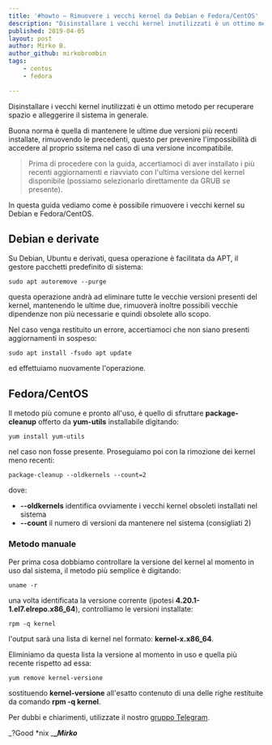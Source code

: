 ```yaml
---
title: '#howto – Rimuovere i vecchi kernel da Debian e Fedora/CentOS'
description: "Disinstallare i vecchi kernel inutilizzati è un ottimo metodo per recuperare spazio e alleggerire il sistema in generale."
published: 2019-04-05
layout: post
author: Mirko B.
author_github: mirkobrombin
tags:
    - centos
    - fedora

---
```

Disinstallare i vecchi kernel inutilizzati è un ottimo metodo per recuperare spazio e alleggerire il sistema in generale.

Buona norma è quella di mantenere le ultime due versioni più recenti installate, rimuovendo le precedenti, questo per prevenire l'impossibilità di accedere al proprio ssitema nel caso di una versione incompatibile.

> Prima di procedere con la guida, accertiamoci di aver installato i più recenti aggiornamenti e riavviato con l'ultima versione del kernel disponibile (possiamo selezionarlo direttamente da GRUB se presente).

In questa guida vediamo come è possibile rimuovere i vecchi kernel su Debian e Fedora/CentOS.

## Debian e derivate

Su Debian, Ubuntu e derivati, quesa operazione è facilitata da APT, il gestore pacchetti predefinito di sistema:

    sudo apt autoremove --purge

questa operazione andrà ad eliminare tutte le vecchie versioni presenti del kernel, mantenendo le ultime due, rimuoverà inoltre possibili vecchie dipendenze non più necessarie e quindi obsolete allo scopo.

Nel caso venga restituito un errore, accertiamoci che non siano presenti aggiornamenti in sospeso:

    sudo apt install -fsudo apt update

ed effettuiamo nuovamente l'operazione.

## Fedora/CentOS

Il metodo più comune e pronto all'uso, è quello di sfruttare **package-cleanup** offerto da **yum-utils** installabile digitando:

    yum install yum-utils

nel caso non fosse presente. Proseguiamo poi con la rimozione dei kernel meno recenti:

    package-cleanup --oldkernels --count=2

dove:

*   **--oldkernels** identifica ovviamente i vecchi kernel obsoleti installati nel sistema
*   **--count** il numero di versioni da mantenere nel sistema (consigliati 2)

### Metodo manuale

Per prima cosa dobbiamo controllare la versione del kernel al momento in uso dal sistema, il metodo più semplice è digitando:

    uname -r

una volta identificata la versione corrente (ipotesi **4.20.1-1.el7.elrepo.x86_64**), controlliamo le versioni installate:

    rpm -q kernel

l'output sarà una lista di kernel nel formato: **kernel-x.x86_64**.

Eliminiamo da questa lista la versione al momento in uso e quella più recente rispetto ad essa:

    yum remove kernel-versione

sostituendo **kernel-versione** all'esatto contenuto di una delle righe restituite da comando **rpm -q kernel**.

Per dubbi e chiarimenti, utilizzate il nostro [gruppo Telegram](https://t.me/gentedilinux).

_?Good *nix _**__Mirko_**